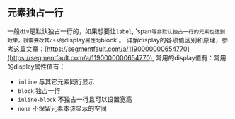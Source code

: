 ## 元素独占一行
一般`div`是默认独占一行的，如果想要让`label`, 'span`等非默认独占一行的元素也达到效果，就需要改其css的`display`属性为`block`。
详解display的各项值区别和原理，参考这篇文章：[https://segmentfault.com/a/1190000000654770](https://segmentfault.com/a/1190000000654770),
常用的display值有：常用的display属性值有：
- `inline` 与其它元素同行显示
- `block` 独占一行
- `inline-block` 不独占一行且可以设置宽高
- `none` 不保留元素本该显示的空间
